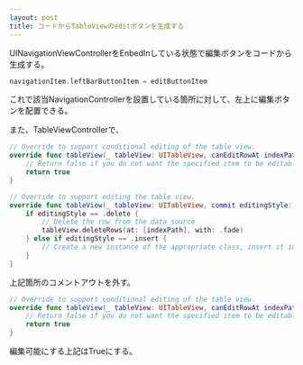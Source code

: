 ```yaml
---
layout: post
title: コードからTableViewのeditボタンを生成する
---
```


UINavigationViewControllerをEnbedInしている状態で編集ボタンをコードから生成する。

```swift
navigationItem.leftBarButtonItem = editButtonItem
```

これで該当NavigationControllerを設置している箇所に対して、左上に編集ボタンを配置できる。

また、TableViewControllerで、

```swift
// Override to support conditional editing of the table view.
override func tableView(_ tableView: UITableView, canEditRowAt indexPath: IndexPath) -> Bool {
    // Return false if you do not want the specified item to be editable.
    return true
}

// Override to support editing the table view.
override func tableView(_ tableView: UITableView, commit editingStyle: UITableViewCellEditingStyle, forRowAt indexPath: IndexPath) {
    if editingStyle == .delete {
        // Delete the row from the data source
        tableView.deleteRows(at: [indexPath], with: .fade)
    } else if editingStyle == .insert {
        // Create a new instance of the appropriate class, insert it into the array, and add a new row to the table view
    }
}
```

上記箇所のコメントアウトを外す。  

```swift
// Override to support conditional editing of the table view.
override func tableView(_ tableView: UITableView, canEditRowAt indexPath: IndexPath) -> Bool {
    // Return false if you do not want the specified item to be editable.
    return true
}
```

編集可能にする上記はTrueにする。
